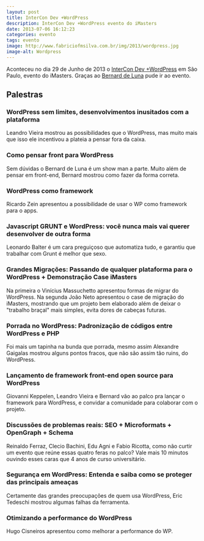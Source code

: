 ```yaml
---
layout: post
title: InterCon Dev +WordPress
description: InterCon Dev +WordPress evento do iMasters
date: 2013-07-06 16:12:23
categories: evento
tags: evento
image: http://www.fabriciofmsilva.com.br/img/2013/wordpress.jpg
image-alt: Wordpress
---
```


Aconteceu no dia 29 de Junho de 2013 o [InterCon Dev +WordPress](http://intercon.imasters.com.br/dev/wordpress/) em São Paulo, evento do iMasters. Graças ao [Bernard de Luna](http://bernarddeluna.com/) pude ir ao evento.

## Palestras

### WordPress sem limites, desenvolvimentos inusitados com a plataforma

Leandro Vieira mostrou as possibilidades que o WordPress, mas muito mais que isso ele incentivou a plateia a pensar fora da caixa.

### Como pensar front para WordPress

Sem dúvidas o Bernard de Luna é um show man a parte. Muito além de pensar em front-end, Bernard mostrou como fazer da forma correta.

### WordPress como framework

Ricardo Zein apresentou a possibilidade de usar o WP como framework para o apps.

### Javascript GRUNT e WordPress: você nunca mais vai querer desenvolver de outra forma

Leonardo Balter é um cara preguiçoso que automatiza tudo, e garantiu que trabalhar com Grunt é melhor que sexo.

### Grandes Migrações: Passando de qualquer plataforma para o WordPress + Demonstração Case iMasters

Na primeira o Vinícius Massuchetto apresentou formas de migrar do WordPress. Na segunda João Neto apresentou o case de migração do iMasters, mostrando que um projeto bem elaborado além de deixar o "trabalho braçal" mais simples,  evita dores de cabeças futuras.

### Porrada no WordPress: Padronização de códigos entre WordPress e PHP

Foi mais um tapinha na bunda que porrada, mesmo assim Alexandre Gaigalas mostrou alguns pontos fracos, que não são assim tão ruins, do WordPress.

### Lançamento de framework front-end open source para WordPress

Giovanni Keppelen, Leandro Vieira e Bernard vão ao palco pra lançar o framework para WordPress, e convidar a comunidade para colaborar com o projeto.

### Discussões de problemas reais: SEO + Microformats + OpenGraph + Schema

Reinaldo Ferraz, Clecio Bachini, Edu Agni e Fabio Ricotta, como não curtir um evento que reúne essas quatro feras no palco? Vale mais 10 minutos ouvindo esses caras que 4 anos de curso universitário.

### Segurança em WordPress: Entenda e saiba como se proteger das principais ameaças

Certamente das grandes preocupações de quem usa WordPress, Eric Tedeschi mostrou algumas falhas da ferramenta.

### Otimizando a performance do WordPress

Hugo Cisneiros apresentou como melhorar a performance do WP.
